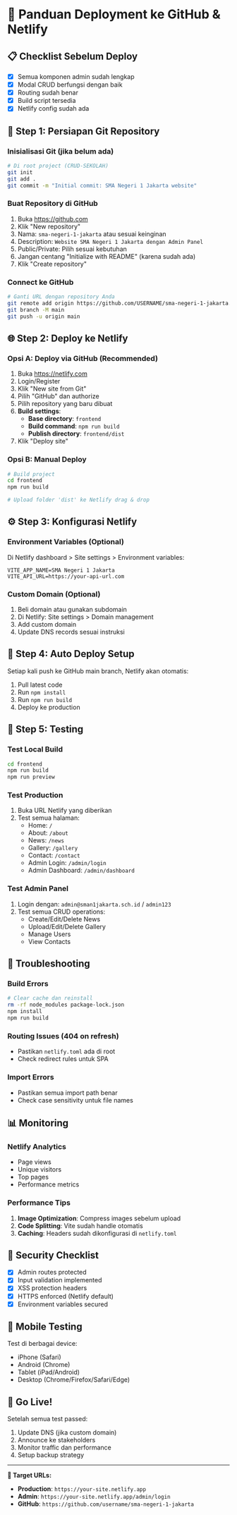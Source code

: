# 🚀 Panduan Deployment ke GitHub & Netlify

## 📋 Checklist Sebelum Deploy

- [x] Semua komponen admin sudah lengkap
- [x] Modal CRUD berfungsi dengan baik
- [x] Routing sudah benar
- [x] Build script tersedia
- [x] Netlify config sudah ada

## 🔧 Step 1: Persiapan Git Repository

### Inisialisasi Git (jika belum ada)
```bash
# Di root project (CRUD-SEKOLAH)
git init
git add .
git commit -m "Initial commit: SMA Negeri 1 Jakarta website"
```

### Buat Repository di GitHub
1. Buka https://github.com
2. Klik "New repository"
3. Nama: `sma-negeri-1-jakarta` atau sesuai keinginan
4. Description: `Website SMA Negeri 1 Jakarta dengan Admin Panel`
5. Public/Private: Pilih sesuai kebutuhan
6. Jangan centang "Initialize with README" (karena sudah ada)
7. Klik "Create repository"

### Connect ke GitHub
```bash
# Ganti URL dengan repository Anda
git remote add origin https://github.com/USERNAME/sma-negeri-1-jakarta.git
git branch -M main
git push -u origin main
```

## 🌐 Step 2: Deploy ke Netlify

### Opsi A: Deploy via GitHub (Recommended)
1. Buka https://netlify.com
2. Login/Register
3. Klik "New site from Git"
4. Pilih "GitHub" dan authorize
5. Pilih repository yang baru dibuat
6. **Build settings**:
   - **Base directory**: `frontend`
   - **Build command**: `npm run build`
   - **Publish directory**: `frontend/dist`
7. Klik "Deploy site"

### Opsi B: Manual Deploy
```bash
# Build project
cd frontend
npm run build

# Upload folder 'dist' ke Netlify drag & drop
```

## ⚙️ Step 3: Konfigurasi Netlify

### Environment Variables (Optional)
Di Netlify dashboard > Site settings > Environment variables:
```
VITE_APP_NAME=SMA Negeri 1 Jakarta
VITE_API_URL=https://your-api-url.com
```

### Custom Domain (Optional)
1. Beli domain atau gunakan subdomain
2. Di Netlify: Site settings > Domain management
3. Add custom domain
4. Update DNS records sesuai instruksi

## 🔄 Step 4: Auto Deploy Setup

Setiap kali push ke GitHub main branch, Netlify akan otomatis:
1. Pull latest code
2. Run `npm install`
3. Run `npm run build`
4. Deploy ke production

## 🧪 Step 5: Testing

### Test Local Build
```bash
cd frontend
npm run build
npm run preview
```

### Test Production
1. Buka URL Netlify yang diberikan
2. Test semua halaman:
   - Home: `/`
   - About: `/about`
   - News: `/news`
   - Gallery: `/gallery`
   - Contact: `/contact`
   - Admin Login: `/admin/login`
   - Admin Dashboard: `/admin/dashboard`

### Test Admin Panel
1. Login dengan: `admin@sman1jakarta.sch.id` / `admin123`
2. Test semua CRUD operations:
   - Create/Edit/Delete News
   - Upload/Edit/Delete Gallery
   - Manage Users
   - View Contacts

## 🐛 Troubleshooting

### Build Errors
```bash
# Clear cache dan reinstall
rm -rf node_modules package-lock.json
npm install
npm run build
```

### Routing Issues (404 on refresh)
- Pastikan `netlify.toml` ada di root
- Check redirect rules untuk SPA

### Import Errors
- Pastikan semua import path benar
- Check case sensitivity untuk file names

## 📊 Monitoring

### Netlify Analytics
- Page views
- Unique visitors
- Top pages
- Performance metrics

### Performance Tips
1. **Image Optimization**: Compress images sebelum upload
2. **Code Splitting**: Vite sudah handle otomatis
3. **Caching**: Headers sudah dikonfigurasi di `netlify.toml`

## 🔐 Security Checklist

- [x] Admin routes protected
- [x] Input validation implemented
- [x] XSS protection headers
- [x] HTTPS enforced (Netlify default)
- [x] Environment variables secured

## 📱 Mobile Testing

Test di berbagai device:
- iPhone (Safari)
- Android (Chrome)
- Tablet (iPad/Android)
- Desktop (Chrome/Firefox/Safari/Edge)

## 🎉 Go Live!

Setelah semua test passed:
1. Update DNS (jika custom domain)
2. Announce ke stakeholders
3. Monitor traffic dan performance
4. Setup backup strategy

---

**🎯 Target URLs:**
- **Production**: `https://your-site.netlify.app`
- **Admin**: `https://your-site.netlify.app/admin/login`
- **GitHub**: `https://github.com/username/sma-negeri-1-jakarta`
